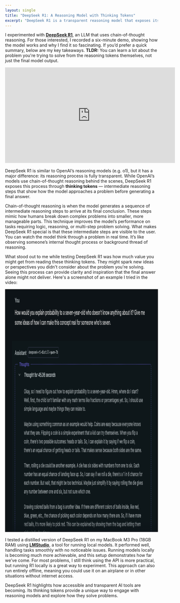 ```yaml
---
layout: single
title: "DeepSeek R1: A Reasoning Model with Thinking Tokens"
excerpt: "DeepSeek R1 is a transparent reasoning model that exposes its thought process through thinking tokens. I tested it locally and recorded a demo showing how it works. This post breaks down why its approach to chain-of-thought reasoning is so interesting and how it might change how we use AI."
---
```


I experimented with [**DeepSeek R1**](https://www.deepseek.com/), an LLM that uses chain-of-thought reasoning. For those interested, I recorded a six-minute demo, showing how the model works and why I find it so fascinating. If you’d prefer a quick summary, below are my key takeaways. **TLDR:** You can learn a lot about the problem you're trying to solve from the reasoning tokens themselves, not just the final model output.

<iframe width="560" height="315" src="https://www.youtube.com/embed/VtnHfU0z_Xk?si=lxiqqkLQSIIV8qGZ" title="YouTube video player" frameborder="0" allow="accelerometer; autoplay; clipboard-write; encrypted-media; gyroscope; picture-in-picture; web-share" referrerpolicy="strict-origin-when-cross-origin" allowfullscreen></iframe>

<br/>

DeepSeek R1 is similar to OpenAI’s reasoning models (e.g. o1), but it has a major difference: its reasoning process is fully transparent. While OpenAI’s models use chain-of-thought reasoning behind the scenes, DeepSeek R1 exposes this process through **thinking tokens** — intermediate reasoning steps that show how the model approaches a problem before generating a final answer.

Chain-of-thought reasoning is when the model generates a sequence of intermediate reasoning steps to arrive at its final conclusion. These steps mimic how humans break down complex problems into smaller, more manageable parts. This technique improves the model’s performance on tasks requiring logic, reasoning, or multi-step problem solving. What makes DeepSeek R1 special is that these intermediate steps are visible to the user. You can watch the model think through a problem in real time. It’s like observing someone’s internal thought process or background thread of reasoning.

What stood out to me while testing DeepSeek R1 was how much value you might get from reading these thinking tokens. They might spark new ideas or perspectives you didn't consider about the problem you're solving. Seeing this process can provide clarity and inspiration that the final answer alone might not deliver. Here's a screenshot of an example I tried in the video:

<img src="/docs/assets/images/deepseek-r1/1.png" width="800px" height="800px"/>

I tested a distilled version of DeepSeek R1 on my MacBook M3 Pro (18GB RAM) using [**LMStudio**](https://lmstudio.ai/), a tool for running local models. It performed well, handling tasks smoothly with no noticeable issues. Running models locally is becoming much more achievable, and this setup demonstrates how far we’ve come. For most problems, I still think using the API is more practical, but running R1 locally is a great way to experiment. This approach can also run entirely offline, meaning you could use it on an airplane or in other situations without internet access.

DeepSeek R1 highlights how accessible and transparent AI tools are becoming. Its thinking tokens provide a unique way to engage with reasoning models and explore how they solve problems.